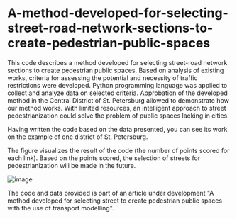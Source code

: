 # A-method-developed-for-selecting-street-road-network-sections-to-create-pedestrian-public-spaces
This code describes a method developed for selecting street-road network sections to create pedestrian public spaces. Based on analysis of existing works, criteria for assessing the potential and necessity of traffic restrictions were developed. Python programming language was applied to collect and analyze data on selected criteria.  Approbation of the developed method in the Central District of St. Petersburg allowed to demonstrate how our method works. With limited resources, an intelligent approach to street pedestrianization could solve the problem of public spaces lacking in cities.

Having written the code based on the data presented, you can see its work on the example of one district of St. Petersburg.

The figure visualizes the result of the code (the number of points scored for each link). Based on the points scored, the selection of streets for pedestrianization will be made in the future.

![image](https://user-images.githubusercontent.com/92387942/190993422-83fae85b-b229-4df5-93bf-b11d9d2bdb59.png)

The code and data provided is part of an article under development "A method developed for selecting street to create pedestrian public spaces with the use of transport modelling".
